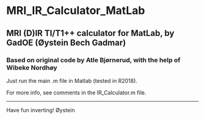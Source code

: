 # MRI_IR_Calculator_MatLab

## MRI (D)IR TI/T1++ calculator for MatLab, by GadOE (Øystein Bech Gadmar)
### Based on original code by Atle Bjørnerud, with the help of Wibeke Nordhøy

Just run the main .m file in Matlab (tested in R2018).

For more info, see comments in the IR_Calculator.m file.

---
Have fun inverting!
Øystein
